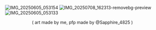 ![IMG_20250605_053154](https://github.com/user-attachments/assets/a1c70642-01f1-4ad0-a0eb-12fdfae48881)
![IMG_20250708_162313-removebg-preview](https://github.com/user-attachments/assets/db86334b-183f-4847-8fc5-0ed34f654a74)
![IMG_20250605_053133](https://github.com/user-attachments/assets/969e2ac2-065e-462e-93c2-3de112b83313)
<p align="center">( art made by me, pfp made by @Sapphire_4825 )
